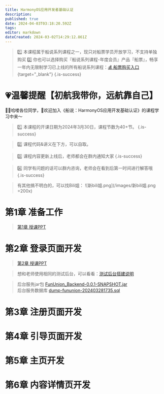 ```yaml
---
title: HarmonyOS应用开发者基础认证
description: 
published: true
date: 2024-04-03T03:18:20.592Z
tags: 
editor: markdown
dateCreated: 2024-03-02T14:29:12.861Z
---
```



> :one: 本课程属于船说系列课程之一，现只对船票学员开放学习，不支持单独购买
> :two: 你也可以选择购买『船说系列课程-年度会员』产品『船票』，畅享一年内无限制学习已上线的所有船说系列课程：[💰 船票购买入口](https://www.bilibili.com/cheese/pages/packageCourseDetail?productId=598){target="_blank"}
{.is-success}

# 💗温馨提醒【初航我带你，远航靠自己】

🙋‍♂️哈喽各位同学，👏欢迎加入《船说：HarmonyOS应用开发基础认证》的课程学习中来～

> 1️⃣ 本课程的开课日期为2024年3月30日，课程节数为40+节。
{.is-success}

> 2️⃣ 课程代码&讲义在下方，可以自取。

> 3️⃣ 课程内容更新上线后，老师都会在群内通知大家
{.is-success}

> 4️⃣ 同学有问题的话可以群内咨询，老师会在看到后第一时间进行解答哦
{.is-success}

> 有其他搞不明白的，可以找Bili姐：
![新bili姐.png](/images/新bili姐.png =200x)

# 第1章 准备工作

> [第1章 授课PPT](/courses_resource/harmonyos_base/HarmonyOS_resource/chapter01/ppt/harmonyos_ch01.pdf)


# 第2章 登录页面开发

>  [第2章 授课PPT](/courses_resource/harmonyos_base/HarmonyOS_resource/chapter02/ppt/harmonyos_ch02.pdf)  


> 想和老师使用相同的测试后台，可以看看：[测试后台搭建说明](/courses_resource/harmonyos_base/后台服务处理.md)

> 后台服务jar包 [FunUnion_Backend-0.0.1-SNAPSHOT.jar](/courses_resource/harmonyos_base/HarmonyOS_resource/chapter02/code/FunUnion_Backend-0.0.1-SNAPSHOT.jar)  
> 后台服务数据库 [dump-fununion-202403281735.sql](/courses_resource/harmonyos_base/HarmonyOS_resource/chapter02/code/dump-fununion-202403281735.sql)  



# 第3章 注册页面开发



# 第4章 引导页面开发

# 第5章 主页开发

# 第6章 内容详情页开发
